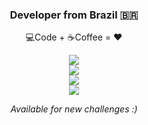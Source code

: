 <h3 align="center">Developer from Brazil 🇧🇷</h3>
<p align="center">
    💻Code + ☕Coffee = ❤️
</p>
<p align="center">
    <a href="https://www.linkedin.com/in/alisson-oliveira-0" target="_blank">
        <img src="https://img.shields.io/badge/-LinkedIn-blue?style=flat-square&logo=Linkedin&logoColor=white&link=https://www.linkedin.com/in/saulojoab/" />
    </a><br>
    <a href="https://www.instagram.com/alisso.nk" target="_blank">
        <img src="https://img.shields.io/badge/-Instagram-C13584?style=flat-square&labelColor=C13584&logo=instagram&logoColor=white&link=https://www.instagram.com/saulojoab/" />
    </a><br>
    <a href="https://www.facebook.com/alisson.romao.0" target="_blank">
        <img src="https://img.shields.io/badge/-Facebook-3b5998?style=flat-square&labelColor=3b5998&logo=facebook&logoColor=white&link=https://www.facebook.com/alisson.romao.0" />
    </a><br>
    <a href="mailto:alsrokn@gmail.com">
        <img src="https://img.shields.io/badge/-Email-red?style=flat-square&logoColor=white&link=alsrokn@gmail.com" />
    </a>
</p>
<p align="center">
  <i>Available for new challenges :)</i>
</p>
